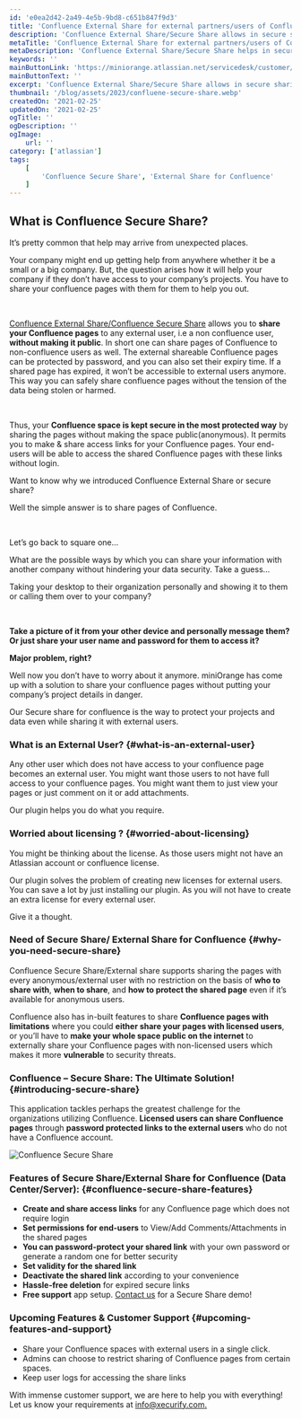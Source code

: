```yaml
---
id: 'e0ea2d42-2a49-4e5b-9bd8-c651b847f9d3'
title: 'Confluence External Share for external partners/users of Confluence'
description: 'Confluence External Share/Secure Share allows in secure sharing of Confluence pages externally with users saving extra license cost for additional/external users. With Confluence External Share/Confluence Secure Share you can share your Confluence pages to any external user without making it public. Furthermore, the shared Confluence pages can be protected by password, and you can also set their expiry time.' 
metaTitle: 'Confluence External Share for external partners/users of Confluence'
metaDescription: 'Confluence External Share/Secure Share helps in secure sharing of Confluence pages externally with users saving extra license cost for additional/external users.'
keywords: ''
mainButtonLink: 'https://miniorange.atlassian.net/servicedesk/customer/portal/2/group/6/create/66'
mainButtonText: ''
excerpt: 'Confluence External Share/Secure Share allows in secure sharing of Confluence pages externally with users saving extra license cost for additional/external users. With Confluence External Share/Confluence Secure Share you can share your Confluence pages to any external user without making it public. Furthermore, the shared Confluence pages can be protected by password, and you can also set their expiry time.'
thumbnail: '/blog/assets/2023/confluene-secure-share.webp'
createdOn: '2021-02-25'
updatedOn: '2021-02-25'
ogTitle: ''
ogDescription: ''
ogImage:
    url: ''
category: ['atlassian']
tags:
    [
        'Confluence Secure Share', 'External Share for Confluence'
    ]
---
```


## What is Confluence Secure Share?

It’s pretty common that help may arrive from unexpected places. 

Your company might end up getting help from anywhere whether it be a small or a big company. But, the question arises how it will help your company if they don’t have access to your company’s projects. You have to share your confluence pages with them for them to help you out.

&nbsp;&nbsp; 

[Confluence External Share/Confluence Secure Share](https://marketplace.atlassian.com/apps/1225078/mo-secure-share-pages-for-confluence-external-share?hosting=datacenter&tab=overview) allows you to **share your Confluence pages** to any external user, i.e a non confluence user, **without making it public**. In short one can share pages of Confluence to non-confluence users as well. The external shareable Confluence pages can be protected by password, and you can also set their expiry time. If a shared page has expired, it won’t be accessible to external users anymore. This way you can safely share confluence pages without the tension of the data being stolen or harmed.

&nbsp;&nbsp; 

Thus, your **Confluence space is kept secure in the most protected way** by sharing the pages without making the space public(anonymous). It permits you to make & share access links for your Confluence pages. Your end-users will be able to access the shared Confluence pages with these links without login.

Want to know why we introduced Confluence External Share or secure share?

Well the simple answer is to share pages of Confluence.

&nbsp;&nbsp; 

Let’s go back to square one…

What are the possible ways by which you can share your information with another company without hindering your data security. Take a guess…

Taking your desktop to their organization personally and showing it to them or calling them over to your company?

&nbsp;&nbsp; 

**Take a picture of it from your other device and personally message them? Or just share your user name and password for them to access it?**

**Major problem, right?**

Well now you don’t have to worry about it anymore. miniOrange has come up with a solution to share your confluence pages without putting your company’s project details in danger.

Our Secure share for confluence is the way to protect your projects and data even while sharing it with external users. 

### What is an External User? {#what-is-an-external-user}

Any other user which does not have access to your confluence page becomes an external user. You might want those users to not have full access to your confluence pages. You might want them to just view your pages or just comment on it or add attachments.

Our plugin helps you do what you require.

### Worried about licensing ? {#worried-about-licensing}

You might be thinking about the license. As those users might not have an Atlassian account or confluence license.

Our plugin solves the problem of creating new licenses for external users. You can save a lot by just installing our plugin. As you will not have to create an extra license for every external user.

Give it a thought.

### Need of Secure Share/ External Share for Confluence {#why-you-need-secure-share}

Confluence Secure Share/External share supports sharing the pages with every anonymous/external user with no restriction on the basis of **who to share with**, **when to share**, and **how to protect the shared page** even if it’s available for anonymous users.

Confluence also has in-built features to share **Confluence pages with limitations** where you could **either share your pages with licensed users**, or you’ll have to **make your whole space public on the internet** to externally share your Confluence pages with non-licensed users which makes it more **vulnerable** to security threats.

### Confluence – Secure Share: The Ultimate Solution! {#introducing-secure-share}

This application tackles perhaps the greatest challenge for the organizations utilizing Confluence. **Licensed users can share Confluence pages** through **password protected links to the external users** who do not have a Confluence account.

![Confluence Secure Share](/blog/assets/2023/confluene-secure-share.webp)

### Features of Secure Share/External Share for Confluence (Data Center/Server): {#confluence-secure-share-features}

- **Create and share access links** for any Confluence page which does not require login
- **Set permissions for end-users** to View/Add Comments/Attachments in the shared pages
- **You can password-protect your shared link** with your own password or generate a random one for better security
- **Set validity for the shared link**
- **Deactivate the shared link** according to your convenience
- **Hassle-free deletion** for expired secure links
- **Free support** app setup. [Contact us](https://miniorange.atlassian.net/servicedesk/customer/portal/2) for a Secure Share demo!

### Upcoming Features & Customer Support {#upcoming-features-and-support}

- Share your Confluence spaces with external users in a single click.
- Admins can choose to restrict sharing of Confluence pages from certain spaces.
- Keep user logs for accessing the share links

With immense customer support, we are here to help you with everything! Let us know your requirements at [info@xecurify.com.](mailto:info@xecurify.com)